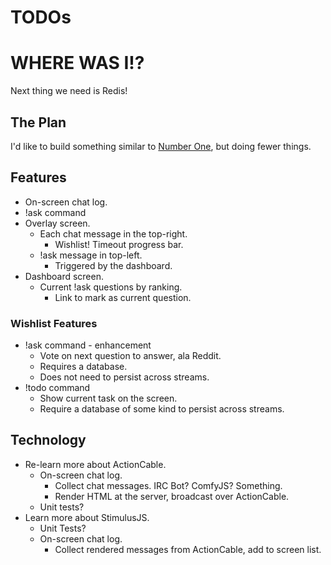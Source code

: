 # TODOs

# WHERE WAS I!?

Next thing we need is Redis!

## The Plan

I'd like to build something similar to [Number One](https://github.com/michaeljolley/number-one), but doing fewer things.

## Features

- On-screen chat log.
- !ask command
- Overlay screen.
  - Each chat message in the top-right.
    - Wishlist!  Timeout progress bar.
  - !ask message in top-left.
    - Triggered by the dashboard.
- Dashboard screen.
  - Current !ask questions by ranking.
    - Link to mark as current question.

### Wishlist Features

- !ask command - enhancement
  - Vote on next question to answer, ala Reddit.
  - Requires a database.
  - Does not need to persist across streams.
- !todo command
  - Show current task on the screen.
  - Require a database of some kind to persist across streams.

## Technology

- Re-learn more about ActionCable.
  - On-screen chat log.
    - Collect chat messages.  IRC Bot?  ComfyJS?  Something.
    - Render HTML at the server, broadcast over ActionCable.
  - Unit tests?
- Learn more about StimulusJS.
  - Unit Tests?
  - On-screen chat log.
    - Collect rendered messages from ActionCable, add to screen list.

